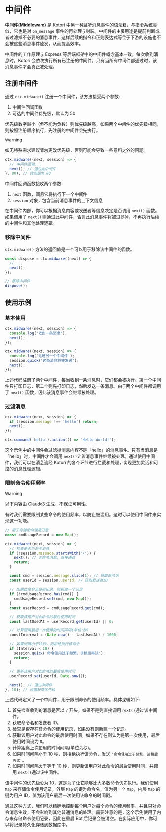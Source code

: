 # 中间件

**中间件(Middleware)** 是 Kotori 中另一种监听消息事件的语法糖，与指令系统类似，它也是对 `on_message` 事件的再处理与封装。中间件的主要用途是提前判断或者过滤掉不必要的消息事件，这样后续的指令和正则表达式等位于下游的设施也不会被这些消息事件触发，从而提高效率。

中间件的工作原理与 Express 等后端框架中的中间件概念基本一致。每次收到消息时，Kotori 会依次执行所有已注册的中间件，只有当所有中间件都通过时，该消息事件才会真正被处理。

## 注册中间件

通过 `ctx.midware()` 注册一个中间件，该方法接受两个参数:

1. 中间件回调函数
2. 可选的中间件优先级，默认为 50

优先级数字越小（但不能为负数）则优先级越高，如果两个中间件的优先级相同，则按照注册顺序执行，先注册的中间件会先执行。

> [!WARNING]
> 如无特殊需求建议请勿更改优先级，否则可能会导致一些意料之外的问题。

```typescript
ctx.midware((next, session) => {
  // 中间件逻辑...
  next(); // 通过此中间件
}, 80); // 优先级为 80
```

中间件回调函数接收两个参数:

1. `next` 函数，调用它将执行下一个中间件
2. `session` 对象，包含当前消息事件的上下文信息

在中间件内部，你可以根据消息内容或发送者等信息决定是否调用 `next()` 函数。如果调用了 `next()` 则通过此中间件，否则此消息事件将被过滤掉，不再执行后续的中间件和其他处理逻辑。

### 移除中间件

`ctx.midware()` 方法的返回值是一个可以用于移除该中间件的函数。

```typescript
const dispose = ctx.midware((next) => {
  // ...
  next();
});

// 移除中间件
dispose();
```

## 使用示例

### 基本使用

```typescript
ctx.midware((next, session) => {
  console.log('收到一条消息');
  next();
});

ctx.midware((next, session) => {
  console.log('这是另一个中间件');
  session.quick('这条消息将被发送');
  next();
});
```

上述代码注册了两个中间件，每当收到一条消息时，它们都会被执行。第一个中间件只打印日志，第二个则先打印日志，然后发送一条消息。由于两个中间件都调用了 `next()` 函数，因此该消息事件会继续被处理。

### 过滤消息

```typescript
ctx.midware((next, session) => {
  if (session.message !== 'hello') return;
  next();
});

ctx.command('hello').action(() => 'Hello World!');
```

这个示例中的中间件会过滤掉消息内容不是「hello」的消息事件。只有当消息是「hello」时，中间件才会调用 `next()`让该消息事件继续被处理。通过使用中间件，我们可以在消息流经 Kotori 的各个环节进行拦截和处理，实现更加灵活和可控的消息处理逻辑。

### 限制命令使用频率

> [!WARNING]
> 以下内容由 [Claude3](https://claude.ai) 生成，不保证可用性。

有时我们需要限制某些命令的使用频率，以防止被滥用。这时可以使用中间件来实现这一功能。

```typescript
// 用于存储命令使用记录
const cmdUsageRecord = new Map();

ctx.midware((next, session) => {
  // 检查是否为命令消息
  if (!session.message.startsWith('/')) {
    next(); // 非命令消息，直接通过
    return;
  }

  const cmd = session.message.slice(1); // 获取命令名
  const userId = session.userId; // 获取发送者ID

  // 如果此命令无使用记录，则新建一个记录
  if (!cmdUsageRecord.has(cmd)) {
    cmdUsageRecord.set(cmd, new Map());
  }
  const userRecord = cmdUsageRecord.get(cmd);

  // 获取该用户对此命令的最后使用时间
  const lastUsedAt = userRecord.get(userId) || 0;

  // 计算距离最后一次使用的时间间隔(单位:秒)
  constInterval = (Date.now() - lastUsedAt) / 1000;

  // 如果间隔小于10秒，则拒绝执行该命令
  if (Interval < 10) {
    session.quick('命令使用过于频繁，请稍后再试');
    return;
  }

  // 更新该用户对此命令的最后使用时间
  userRecord.set(userId, Date.now());

  next(); // 通过中间件
}, 10); // 设置较高优先级
```

上述代码定义了一个中间件，用于限制命令的使用频率。具体逻辑如下:

1. 首先检查收到的消息是否以 `/` 开头，如果不是则直接调用 `next()`通过该中间件。
2. 获取命令名和发送者 ID。
3. 检查是否存在该命令的使用记录，如果没有则新建一个记录。
4. 获取该用户对此命令的最后使用时间，如果不存在则认为是第一次使用，最后使用时间设为 0。
5. 计算距离上次使用的时间间隔(单位为秒)。
6. 如果时间间隔小于 10 秒，则拒绝执行该命令，发送 `'命令使用过于频繁，请稍后再试'`。
7. 如果时间间隔大于等于 10 秒，则更新该用户对此命令的最后使用时间，并调用 `next()`通过该中间件。

该中间件的优先级设为 10，这是为了让它能够比大多数命令优先执行。我们使用 `Map` 来存储命令使用记录，外层 `Map` 的键为命令名，值为另一个 `Map`，内层 `Map` 的键为用户 ID，值为该用户最后一次使用该命令的时间戳。

通过这种方式，我们可以精确地控制每个用户对每个命令的使用频率，并且只对命令消息生效，不会影响到其他普通消息的处理。需要注意的是，这个示例使用了内存来存储命令使用记录，因此在重启 Bot 后记录会被清空。在实际应用中，你可以将记录持久化存储到数据库中。
